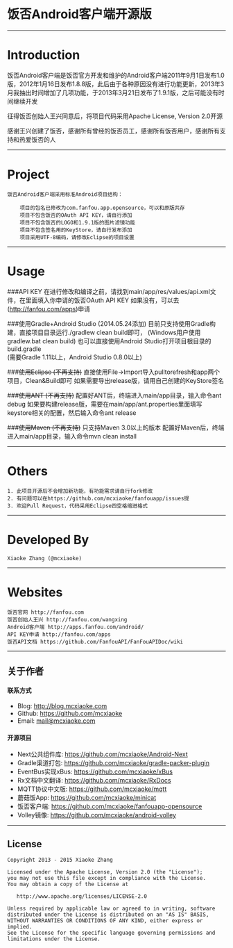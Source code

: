 饭否Android客户端开源版
===========================
    
---
Introduction
===========================

  饭否Android客户端是饭否官方开发和维护的Android客户端2011年9月1日发布1.0版，2012年1月16日发布1.8.8版，此后由于各种原因没有进行功能更新，2013年3月我抽出时间增加了几项功能，于2013年3月21日发布了1.9.1版，之后可能没有时间继续开发
  
  征得饭否创始人王兴同意后，将项目代码采用Apache License, Version 2.0开源
  
  感谢王兴创建了饭否，感谢所有曾经的饭否员工，感谢所有饭否用户，感谢所有支持和热爱饭否的人

---

Project
===========================
    饭否Android客户端采用标准Android项目结构：

        项目的包名已修改为com.fanfou.app.opensource，可以和原版共存
        项目不包含饭否的OAuth API KEY，请自行添加
        项目不包含饭否的LOGO和1.9.1版的图片滤镜功能
        项目不包含签名用的KeyStore，请自行发布添加
        项目采用UTF-8编码，请修改Eclipse的项目设置

---

Usage
===========================

###API KEY
    在进行修改和编译之前，请找到main/app/res/values/api.xml文件，在里面填入你申请的饭否OAuth API KEY
    如果没有，可以去(<http://fanfou.com/apps>)申请
    
###使用Gradle+Android Studio (2014.05.24添加)
    目前只支持使用Gradle构建，直接项目目录运行./gradlew clean build即可，
    (Windows用户使用 gradlew.bat clean build)
    也可以直接使用Android Studio打开项目根目录的build.gradle  
    (需要Gradle 1.11以上，Android Studio 0.8.0以上)

###<del>使用Eclipse (不再支持)</del>
    直接使用File->Import导入pulltorefresh和app两个项目，Clean&Build即可
    如果需要导出release版，请用自己创建的KeyStore签名
    
###<del>使用ANT (不再支持)</del>
    配置好ANT后，终端进入main/app目录，输入命令ant debug
    如果要构建release版，需要在main/app/ant.properties里面填写keystore相关的配置，然后输入命令ant release
    
###<del>使用Maven (不再支持)</del>
    只支持Maven 3.0以上的版本
    配置好Maven后，终端进入main/app目录，输入命令mvn clean install
    
    
---
    
Others
===========================
    1. 此项目开源后不会增加新功能，有功能需求请自行fork修改
    2. 有问题可以在https://github.com/mcxiaoke/fanfouapp/issues提
    3. 欢迎Pull Request，代码采用Eclipse四空格缩进格式
    
---

Developed By
===========================
    Xiaoke Zhang (@mcxiaoke)
    
---

Websites
===========================
    饭否官网 http://fanfou.com
    饭否创始人王兴 http://fanfou.com/wangxing
    Android客户端 http://apps.fanfou.com/android/
    API KEY申请 http://fanfou.com/apps
    饭否API文档 https://github.com/FanfouAPI/FanFouAPIDoc/wiki


------

## 关于作者

#### 联系方式
* Blog: <http://blog.mcxiaoke.com>
* Github: <https://github.com/mcxiaoke>
* Email: [mail@mcxiaoke.com](mailto:mail@mcxiaoke.com)

#### 开源项目

* Next公共组件库: <https://github.com/mcxiaoke/Android-Next>
* Gradle渠道打包: <https://github.com/mcxiaoke/gradle-packer-plugin>
* EventBus实现xBus: <https://github.com/mcxiaoke/xBus>
* Rx文档中文翻译: <https://github.com/mcxiaoke/RxDocs>
* MQTT协议中文版: <https://github.com/mcxiaoke/mqtt>
* 蘑菇饭App: <https://github.com/mcxiaoke/minicat>
* 饭否客户端: <https://github.com/mcxiaoke/fanfouapp-opensource>
* Volley镜像: <https://github.com/mcxiaoke/android-volley>

------

## License

    Copyright 2013 - 2015 Xiaoke Zhang

    Licensed under the Apache License, Version 2.0 (the "License");
    you may not use this file except in compliance with the License.
    You may obtain a copy of the License at

       http://www.apache.org/licenses/LICENSE-2.0

    Unless required by applicable law or agreed to in writing, software
    distributed under the License is distributed on an "AS IS" BASIS,
    WITHOUT WARRANTIES OR CONDITIONS OF ANY KIND, either express or implied.
    See the License for the specific language governing permissions and
    limitations under the License.



